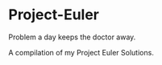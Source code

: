 Project-Euler
=============

Problem a day keeps the doctor away.

A compilation of my Project Euler Solutions.
